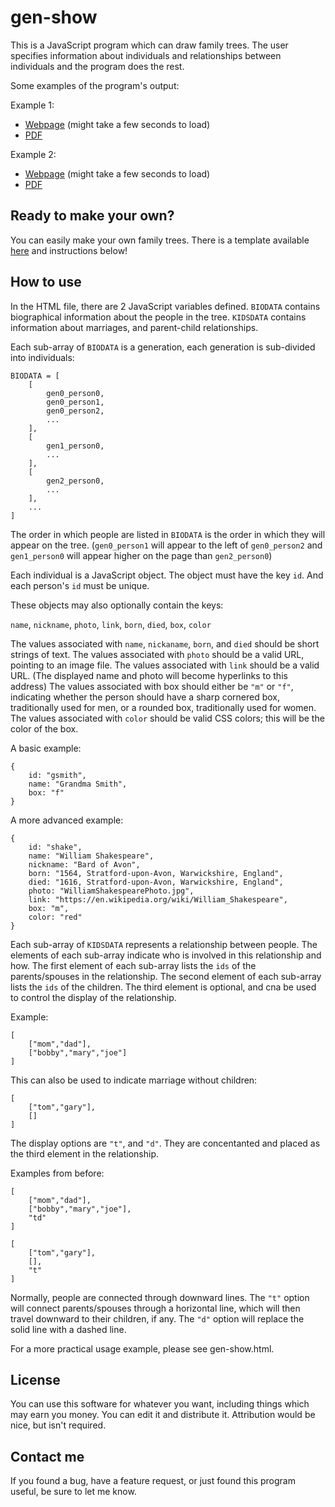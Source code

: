 # gen-show

This is a JavaScript program which can draw family trees.
The user specifies information about individuals and relationships between individuals and the program does the rest.

Some examples of the program's output:

Example 1:
- [Webpage](https://gen-show.github.io/example1.html) (might take a few seconds to load)
- [PDF](https://gen-show.github.io/example1.pdf)

Example 2:
- [Webpage](https://gen-show.github.io/example2.html) (might take a few seconds to load)
- [PDF](https://gen-show.github.io/example2.pdf)

## Ready to make your own?

You can easily make your own family trees.
There is a template available [here](https://gen-show.github.io/template.zip)
and instructions below!

## How to use

In the HTML file, there are 2 JavaScript variables defined.
`BIODATA` contains biographical information about the people in the tree.
`KIDSDATA` contains information about marriages, and parent-child relationships.

Each sub-array of `BIODATA` is a generation, each generation is sub-divided into individuals:

```
BIODATA = [
    [
        gen0_person0,
        gen0_person1,
        gen0_person2,
        ...
    ],
    [
        gen1_person0,
        ...
    ],
    [
        gen2_person0,
        ...
    ],
    ...
]
```

The order in which people are listed in `BIODATA` is the order in which
they will appear on the tree. (`gen0_person1` will appear to the left of `gen0_person2`
and `gen1_person0` will appear higher on the page than `gen2_person0`)

Each individual is a JavaScript object. The object must have the key `id`.
And each person's `id` must be unique.

These objects may also optionally contain the keys:

`name`, `nickname`, `photo`, `link`, `born`, `died`, `box`, `color`

The values associated with `name`, `nickaname`, `born`, and `died` should be short strings of text.
The values associated with `photo` should be a valid URL, pointing to an image file.
The values associated with `link` should be a valid URL. (The displayed name and photo will become hyperlinks to this address)
The values associated with box should either be `"m"` or `"f"`, indicating whether the person should have
a sharp cornered box, traditionally used for men, or a rounded box, traditionally used for women.
The values associated with `color` should be valid CSS colors; this will be the color of the box.

A basic example:

```
{
    id: "gsmith",
    name: "Grandma Smith",
    box: "f"
}
```

A more advanced example:

```
{
    id: "shake",
    name: "William Shakespeare",
    nickname: "Bard of Avon",
    born: "1564, Stratford-upon-Avon, Warwickshire, England",
    died: "1616, Stratford-upon-Avon, Warwickshire, England",
    photo: "WilliamShakespearePhoto.jpg",
    link: "https://en.wikipedia.org/wiki/William_Shakespeare",
    box: "m",
    color: "red"
}
```

Each sub-array of `KIDSDATA` represents a relationship between people.
The elements of each sub-array indicate who is involved in this relationship and how.
The first element of each sub-array lists the `ids` of the parents/spouses in the relationship.
The second element of each sub-array lists the `ids` of the children.
The third element is optional, and cna be used to control the display of the relationship.

Example:

```
[
    ["mom","dad"],
    ["bobby","mary","joe"]
]
```

This can also be used to indicate marriage without children:

```
[
    ["tom","gary"],
    []
]
```

The display options are `"t"`, and `"d"`.
They are concentanted and placed as the third element in the relationship.

Examples from before:

```
[
    ["mom","dad"],
    ["bobby","mary","joe"],
    "td"
]
```

```
[
    ["tom","gary"],
    [],
    "t"
]
```

Normally, people are connected through downward lines.
The `"t"` option will connect parents/spouses through a horizontal line,
which will then travel downward to their children, if any.
The `"d"` option will replace the solid line with a dashed line.

For a more practical usage example, please see gen-show.html.

## License

You can use this software for whatever you want, including things which may earn you money.
You can edit it and distribute it.
Attribution would be nice, but isn't required.

## Contact me

If you found a bug, have a feature request, or just found this program useful,
be sure to let me know.
